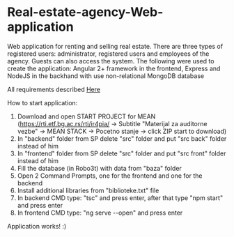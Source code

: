 # Real-estate-agency-Web-application
Web application for renting and selling real estate. There are three types of registered users: administrator, registered users and employees of the agency. Guests can also access the system. The following were used to create the application: Angular 2+ framework in the frontend, Express and NodeJS in the backhand with use non-relational MongoDB database

All requirements described [Here](https://github.com/LukaSimovic/Real-estate-agency-Web-application/blob/main/IR3PIA_2020_2021_projekat_jun-jul.pdf)

How to start application:
1. Download and open START PROJECT for MEAN
    (https://rti.etf.bg.ac.rs/rti/ir4pia/ -> Subtitle "Materijal za auditorne vezbe" -> MEAN STACK -> Pocetno stanje -> click ZIP start to download)
3. In "backend" folder from SP delete "src" folder and put "src back" folder instead of him
4. In "frontend" folder from SP delete "src" folder and put "src front" folder instead of him
5. Fill the database (in Robo3t) with data from "baza" folder
6. Open 2 Command Prompts, one for the frontend and one for the backend
7. Install additional libraries from "biblioteke.txt" file
8. In backend CMD type: "tsc" and press enter, after that type "npm start" and press enter
9. In frontend CMD type: "ng serve --open" and press enter

Application works! :)

